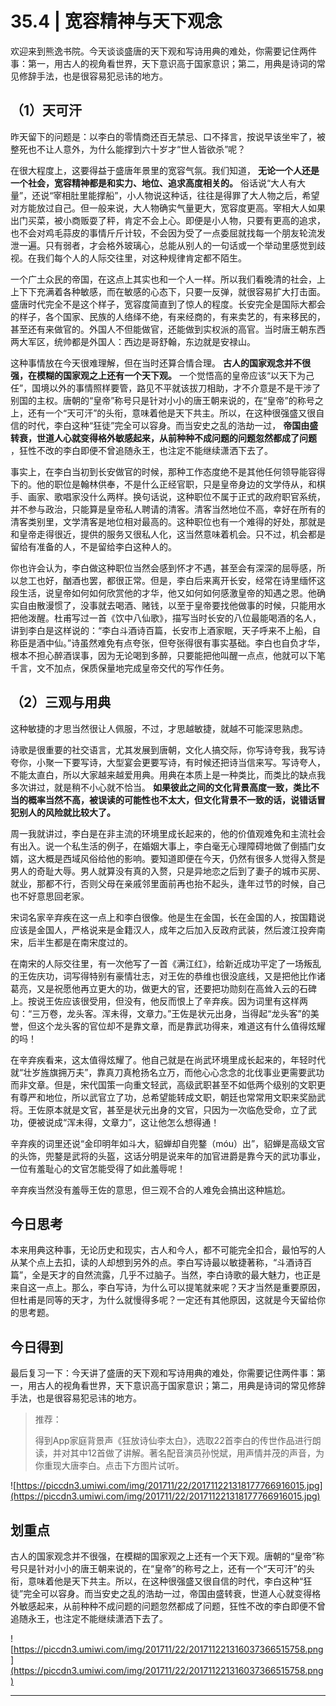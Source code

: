 # 35.4 | 宽容精神与天下观念

欢迎来到熊逸书院。今天谈谈盛唐的天下观和写诗用典的难处，你需要记住两件事：第一，用古人的视角看世界，天下意识高于国家意识；第二，用典是诗词的常见修辞手法，也是很容易犯忌讳的地方。

## （1）天可汗

昨天留下的问题是：以李白的零情商还百无禁忌、口不择言，按说早该坐牢了，被整死也不让人意外，为什么能撑到六十岁才“世人皆欲杀”呢？

在很大程度上，这要得益于盛唐年景里的宽容气氛。我们知道， **无论一个人还是一个社会，宽容精神都是和实力、地位、追求高度相关的。** 俗话说“大人有大量”，还说“宰相肚里能撑船”，小人物说这种话，往往是得罪了大人物之后，希望对方能放过自己。但一般来说，大人物确实气量更大，宽容度更高。宰相大人如果出门买菜，被小商贩耍了秤，肯定不会上心。即便是小人物，只要有更高的追求，也不会对鸡毛蒜皮的事情斤斤计较，不会因为受了一点委屈就找每一个朋友轮流发泄一遍。只有弱者，才会格外玻璃心，总能从别人的一句话或一个举动里感觉到歧视。在我们每个人的人际交往里，对这种规律肯定都不陌生。

一个广土众民的帝国，在这点上其实也和一个人一样。所以我们看晚清的社会，上上下下充满着各种敏感，而在敏感的心态下，只要一反弹，就很容易扩大打击面。盛唐时代完全不是这个样子，宽容度简直到了惊人的程度。长安完全是国际大都会的样子，各个国家、民族的人络绎不绝，有来经商的，有来卖艺的，有来移民的，甚至还有来做官的。外国人不但能做官，还能做到实权派的高官。当时唐王朝东西两大军区，统帅都是外国人：西边是哥舒翰，东边就是安禄山。

这种事情放在今天很难理解，但在当时还算合情合理。 **古人的国家观念并不很强，在模糊的国家观之上还有一个天下观。** 一个觉悟高的皇帝应该“以天下为己任”，国境以外的事情照样要管，路见不平就该拔刀相助，才不介意是不是干涉了别国的主权。唐朝的“皇帝”称号只是针对小小的唐王朝来说的，在“皇帝”的称号之上，还有一个“天可汗”的头衔，意味着他是天下共主。所以，在这种很强盛又很自信的时代，李白这种“狂徒”完全可以容身。而当安史之乱的浩劫一过， **帝国由盛转衰，世道人心就变得格外敏感起来，从前种种不成问题的问题忽然都成了问题** ，狂性不改的李白即便不曾追随永王，也注定不能继续潇洒下去了。

事实上，在李白当初到长安做官的时候，那种工作态度绝不是其他任何领导能容得下的。他的职位是翰林供奉，不是什么正经官职，只是皇帝身边的文学侍从，和棋手、画家、歌唱家没什么两样。换句话说，这种职位不属于正式的政府职官系统，并不参与政治，只能算是皇帝私人聘请的清客。清客当然地位不高，幸好在所有的清客类别里，文学清客是地位相对最高的。这种职位也有一个难得的好处，那就是和皇帝走得很近，提供的服务又很私人化，这当然意味着机会。只不过，机会都是留给有准备的人，不是留给李白这种人的。

你也许会认为，李白做这种职位当然会感到怀才不遇，甚至会有深深的屈辱感，所以怠工也好，酗酒也罢，都很正常。但是，李白后来离开长安，经常在诗里缅怀这段生活，说皇帝如何如何欣赏他的才华，他又如何如何感激皇帝的知遇之恩。他确实自由散漫惯了，没事就去喝酒、赌钱，以至于皇帝要找他做事的时候，只能用水把他泼醒。杜甫写过一首《饮中八仙歌》，描写当时长安的八位最能喝酒的名人，讲到李白是这样说的：“李白斗酒诗百篇，长安市上酒家眠，天子呼来不上船，自称臣是酒中仙。”诗虽然难免有点夸张，但夸张得很有事实基础。李白也自负才华，根本不担心醉酒误事，因为无论喝到多醉，只要能把他叫醒一点点，他就可以下笔千言，文不加点，保质保量地完成皇帝交代的写作任务。

## （2）三观与用典

这种敏捷的才思当然很让人佩服，不过，才思越敏捷，就越不可能深思熟虑。

诗歌是很重要的社交语言，尤其发展到唐朝，文化人搞交际，你写诗夸我，我写诗夸你，小聚一下要写诗，大型宴会更要写诗，有时候还把诗当信来写。写诗夸人，不能太直白，所以大家越来越爱用典。用典在本质上是一种类比，而类比的缺点我多次讲过，就是稍不小心就不恰当。 **如果彼此之间的文化背景高度一致，类比不当的概率当然不高，被误读的可能性也不太大，但文化背景不一致的话，说错话冒犯别人的风险就比较大了。**

周一我就讲过，李白是在非主流的环境里成长起来的，他的价值观难免和主流社会有出入。说一个私生活的例子，在婚姻大事上，李白毫无心理障碍地做了倒插门女婿，这大概是西域风俗给他的影响。要知道即便在今天，仍然有很多人觉得入赘是男人的奇耻大辱。男人就算没有真的入赘，只是异地恋之后到了妻子的城市买房、就业，那都不行，否则父母在亲戚邻里面前再也抬不起头，逢年过节的时候，自己也不好意思回老家。

宋词名家辛弃疾在这一点上和李白很像。他是生在金国，长在金国的人，按国籍说应该是金国人，严格说来是金籍汉人，成年之后加入反政府武装，然后渡江投奔南宋，后半生都是在南宋度过的。

在南宋的人际交往里，有一次他写了一首《满江红》，给新近成功平定了一场叛乱的王佐庆功，词写得特别有豪情壮志，对王佐的恭维也很没底线，又是把他比作诸葛亮，又是祝愿他再立更大的功，做更大的官，还要把功勋刻在高耸入云的石碑上。按说王佐应该很受用，但没有，他反而恨上了辛弃疾。因为词里有这样两句：“三万卷，龙头客。浑未得，文章力。”王佐是状元出身，当得起“龙头客”的美誉，但这个龙头客的官位却不是靠文章，而是靠武功得来，难道这有什么值得炫耀的吗！

在辛弃疾看来，这太值得炫耀了。他自己就是在尚武环境里成长起来的，年轻时代就“壮岁旌旗拥万夫”，靠真刀真枪扬名立万，而他心心念念的北伐事业更需要武功而非文章。但是，宋代国策一向重文轻武，高级武职甚至不如低两个级别的文职更有尊严和地位，所以武官立了功，总希望能转成文职，朝廷也常常用文职来奖励武将。王佐原本就是文官，甚至是状元出身的文官，只因为一次临危受命，立了武功，便被说成“浑未得，文章力”，这让他怎么想得通！

辛弃疾的词里还说“金印明年如斗大，貂蝉却自兜鍪（móu）出”，貂蝉是高级文官的头饰，兜鍪是武将的头盔，这话分明是说来年的加官进爵是靠今天的武功事业，一位有羞耻心的文官怎能受得了如此羞辱呢！

辛弃疾当然没有羞辱王佐的意思，但三观不合的人难免会搞出这种尴尬。

## 今日思考

本来用典这种事，无论历史和现实，古人和今人，都不可能完全扣合，最怕写的人从某个点上去扣，读的人却想到另外的点。李白写诗最以敏捷著称，“斗酒诗百篇”，全是天才的自然流露，几乎不过脑子。当然，李白诗歌的最大魅力，也正是来自这一点上。那么，李白写诗，为什么可以提笔就来呢？天才当然是重要原因，但杜甫是同等的天才，为什么就慢得多呢？一定还有其他原因，这就是今天留给你的思考题。

## 今日得到

最后复习一下：今天讲了盛唐的天下观和写诗用典的难处，你需要记住两件事：第一，用古人的视角看世界，天下意识高于国家意识；第二，用典是诗词的常见修辞手法，也是很容易犯忌讳的地方。

> 推荐：
> 
> 得到App家庭背景声《狂放诗仙李太白》，选取22首李白的传世作品进行朗读，并对其中12首做了讲解。著名配音演员孙悦斌，用声情并茂的声音，为你重现大唐李白。点击下方图片试听。

![https://piccdn3.umiwi.com/img/201711/22/201711221318177766916015.jpg](https://piccdn3.umiwi.com/img/201711/22/201711221318177766916015.jpg)

## 划重点

古人的国家观念并不很强，在模糊的国家观之上还有一个天下观。唐朝的“皇帝”称号只是针对小小的唐王朝来说的，在“皇帝”的称号之上，还有一个“天可汗”的头衔，意味着他是天下共主。所以，在这种很强盛又很自信的时代，李白这种“狂徒”完全可以容身。而当安史之乱的浩劫一过，帝国由盛转衰，世道人心就变得格外敏感起来，从前种种不成问题的问题忽然都成了问题，狂性不改的李白即便不曾追随永王，也注定不能继续潇洒下去了。

![https://piccdn3.umiwi.com/img/201711/22/201711221316037366515758.png](https://piccdn3.umiwi.com/img/201711/22/201711221316037366515758.png)

---
